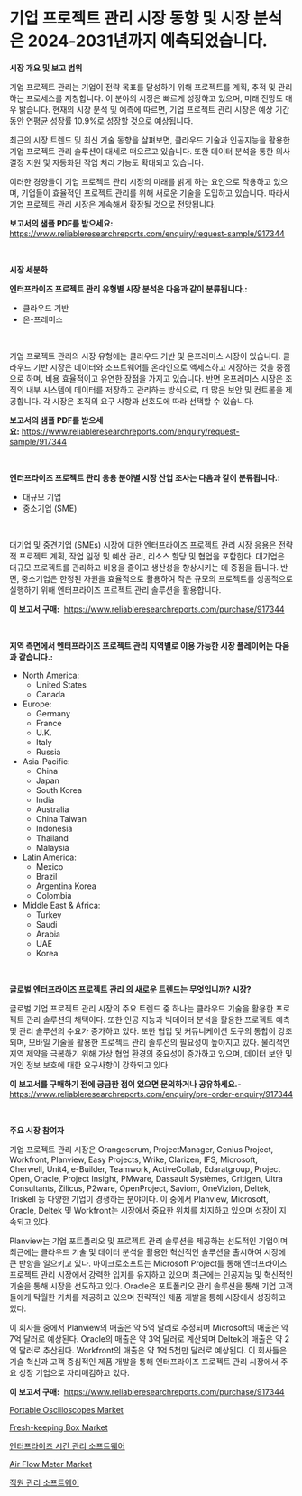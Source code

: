 <p><h1>기업 프로젝트 관리 시장 동향 및 시장 분석은 2024-2031년까지 예측되었습니다.</h1></p><p><strong>시장 개요 및 보고 범위</strong></p>
<p><p>기업 프로젝트 관리는 기업이 전략 목표를 달성하기 위해 프로젝트를 계획, 추적 및 관리하는 프로세스를 지칭합니다. 이 분야의 시장은 빠르게 성장하고 있으며, 미래 전망도 매우 밝습니다. 현재의 시장 분석 및 예측에 따르면, 기업 프로젝트 관리 시장은 예상 기간 동안 연평균 성장률 10.9%로 성장할 것으로 예상됩니다. </p><p>최근의 시장 트렌드 및 최신 기술 동향을 살펴보면, 클라우드 기술과 인공지능을 활용한 기업 프로젝트 관리 솔루션이 대세로 떠오르고 있습니다. 또한 데이터 분석을 통한 의사 결정 지원 및 자동화된 작업 처리 기능도 확대되고 있습니다.</p><p>이러한 경향들이 기업 프로젝트 관리 시장의 미래를 밝게 하는 요인으로 작용하고 있으며, 기업들이 효율적인 프로젝트 관리를 위해 새로운 기술을 도입하고 있습니다. 따라서 기업 프로젝트 관리 시장은 계속해서 확장될 것으로 전망됩니다.</p></p>
<p><strong>보고서의 샘플 PDF를 받으세요:</strong> <a href="https://www.reliableresearchreports.com/enquiry/request-sample/917344">https://www.reliableresearchreports.com/enquiry/request-sample/917344</a></p>
<p>&nbsp;</p>
<p><strong>시장 세분화</strong></p>
<p><strong>엔터프라이즈 프로젝트 관리 유형별 시장 분석은 다음과 같이 분류됩니다.:</strong></p>
<p><ul><li>클라우드 기반</li><li>온-프레미스</li></ul></p>
<p>&nbsp;</p>
<p><p>기업 프로젝트 관리의 시장 유형에는 클라우드 기반 및 온프레미스 시장이 있습니다. 클라우드 기반 시장은 데이터와 소프트웨어를 온라인으로 액세스하고 저장하는 것을 중점으로 하며, 비용 효율적이고 유연한 장점을 가지고 있습니다. 반면 온프레미스 시장은 조직의 내부 시스템에 데이터를 저장하고 관리하는 방식으로, 더 많은 보안 및 컨트롤을 제공합니다. 각 시장은 조직의 요구 사항과 선호도에 따라 선택할 수 있습니다.</p></p>
<p><strong>보고서의 샘플 PDF를 받으세요:</strong>&nbsp;<a href="https://www.reliableresearchreports.com/enquiry/request-sample/917344">https://www.reliableresearchreports.com/enquiry/request-sample/917344</a></p>
<p>&nbsp;</p>
<p><strong> 엔터프라이즈 프로젝트 관리 응용 분야별 시장 산업 조사는 다음과 같이 분류됩니다.:</strong></p>
<p><ul><li>대규모 기업</li><li>중소기업 (SME)</li></ul></p>
<p>&nbsp;</p>
<p><p>대기업 및 중견기업 (SMEs) 시장에 대한 엔터프라이즈 프로젝트 관리 시장 응용은 전략적 프로젝트 계획, 작업 일정 및 예산 관리, 리소스 할당 및 협업을 포함한다. 대기업은 대규모 프로젝트를 관리하고 비용을 줄이고 생산성을 향상시키는 데 중점을 둡니다. 반면, 중소기업은 한정된 자원을 효율적으로 활용하여 작은 규모의 프로젝트를 성공적으로 실행하기 위해 엔터프라이즈 프로젝트 관리 솔루션을 활용합니다.</p></p>
<p><strong>이 보고서 구매:</strong>&nbsp; <a href="https://www.reliableresearchreports.com/purchase/917344">https://www.reliableresearchreports.com/purchase/917344</a></p>
<p>&nbsp;</p>
<p><strong>지역 측면에서 엔터프라이즈 프로젝트 관리 지역별로 이용 가능한 시장 플레이어는 다음과 같습니다.:</strong></p>
<p><ul>
    <li>
        North America:
        <ul>
            <li>United States</li>
            <li>Canada</li>
        </ul>
    </li>
    <li>
        Europe:
        <ul>
            <li>Germany</li>
            <li>France</li>
            <li>U.K.</li>
            <li>Italy</li>
            <li>Russia</li>
        </ul>
    </li>
    <li>
        Asia-Pacific:
        <ul>
            <li>China</li>
            <li>Japan</li>
            <li>South Korea</li>
            <li>India</li>
            <li>Australia</li>
            <li>China Taiwan</li>
            <li>Indonesia</li>
            <li>Thailand</li>
            <li>Malaysia</li>
        </ul>
    </li>
    <li>
        Latin America:
        <ul>
            <li>Mexico</li>
            <li>Brazil</li>
            <li>Argentina Korea</li>
            <li>Colombia</li>
        </ul>
    </li>
    <li>
        Middle East & Africa:
        <ul>
            <li>Turkey</li>
            <li>Saudi</li>
            <li>Arabia</li>
            <li>UAE</li>
            <li>Korea</li>
        </ul>
    </li>
    </ul></p>
<p>&nbsp;</p>
<p><strong>글로벌 엔터프라이즈 프로젝트 관리 의 새로운 트렌드는 무엇입니까? 시장?</strong></p>
<p><p>글로벌 기업 프로젝트 관리 시장의 주요 트렌드 중 하나는 클라우드 기술을 활용한 프로젝트 관리 솔루션의 채택이다. 또한 인공 지능과 빅데이터 분석을 활용한 프로젝트 예측 및 관리 솔루션의 수요가 증가하고 있다. 또한 협업 및 커뮤니케이션 도구의 통합이 강조되며, 모바일 기술을 활용한 프로젝트 관리 솔루션의 필요성이 높아지고 있다. 물리적인 지역 제약을 극복하기 위해 가상 협업 환경의 중요성이 증가하고 있으며, 데이터 보안 및 개인 정보 보호에 대한 요구사항이 강화되고 있다.</p></p>
<p><strong>이 보고서를 구매하기 전에 궁금한 점이 있으면 문의하거나 공유하세요.</strong>- <a href="https://www.reliableresearchreports.com/enquiry/pre-order-enquiry/917344">https://www.reliableresearchreports.com/enquiry/pre-order-enquiry/917344</a></p>
<p>&nbsp;</p>
<p><strong>주요 시장 참여자</strong></p>
<p><p>기업 프로젝트 관리 시장은 Orangescrum, ProjectManager, Genius Project, Workfront, Planview, Easy Projects, Wrike, Clarizen, IFS, Microsoft, Cherwell, Unit4, e-Builder, Teamwork, ActiveCollab, Edaratgroup, Project Open, Oracle, Project Insight, PMware, Dassault Systèmes, Critigen, Ultra Consultants, Zilicus, P2ware, OpenProject, Saviom, OneVizion, Deltek, Triskell 등 다양한 기업이 경쟁하는 분야이다. 이 중에서 Planview, Microsoft, Oracle, Deltek 및 Workfront는 시장에서 중요한 위치를 차지하고 있으며 성장이 지속되고 있다.</p><p>Planview는 기업 포트폴리오 및 프로젝트 관리 솔루션을 제공하는 선도적인 기업이며 최근에는 클라우드 기술 및 데이터 분석을 활용한 혁신적인 솔루션을 출시하여 시장에 큰 반향을 일으키고 있다. 마이크로소프트는 Microsoft Project를 통해 엔터프라이즈 프로젝트 관리 시장에서 강력한 입지를 유지하고 있으며 최근에는 인공지능 및 혁신적인 기술을 통해 시장을 선도하고 있다. Oracle은 포트폴리오 관리 솔루션을 통해 기업 고객들에게 탁월한 가치를 제공하고 있으며 전략적인 제품 개발을 통해 시장에서 성장하고 있다.</p><p>이 회사들 중에서 Planview의 매출은 약 5억 달러로 추정되며 Microsoft의 매출은 약 7억 달러로 예상된다. Oracle의 매출은 약 3억 달러로 계산되며 Deltek의 매출은 약 2억 달러로 추산된다. Workfront의 매출은 약 1억 5천만 달러로 예상된다. 이 회사들은 기술 혁신과 고객 중심적인 제품 개발을 통해 엔터프라이즈 프로젝트 관리 시장에서 주요 성장 기업으로 자리매김하고 있다.</p></p>
<p><strong>이 보고서 구매:</strong>&nbsp;&nbsp;<a href="https://www.reliableresearchreports.com/purchase/917344">https://www.reliableresearchreports.com/purchase/917344</a></p>
<p><p><a href="https://github.com/kathiaseamanalvaradovlprc2h/Market-Research-Report-List-1/blob/main/portable-oscilloscopes-market.md">Portable Oscilloscopes Market</a></p><p><a href="https://issuu.com/reportprime-2/docs/fresh-keeping-box-market-size-2030.pptx">Fresh-keeping Box Market</a></p><p><a href="https://github.com/vs10l4sfg5c/Market-Research-Report-List-1/blob/main/8826459183299.md">엔터프라이즈 시간 관리 소프트웨어</a></p><p><a href="https://github.com/wusalecollins540tpqoz/Market-Research-Report-List-1/blob/main/air-flow-meter-market.md">Air Flow Meter Market</a></p><p><a href="https://github.com/crfsywufhm81415/Market-Research-Report-List-1/blob/main/8188648183298.md">직원 관리 소프트웨어</a></p></p>
